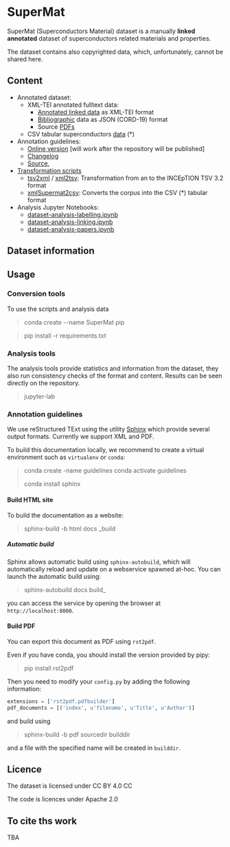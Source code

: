 # SuperMat 
SuperMat (Superconductors Material) dataset is a manually **linked** **annotated** dataset of superconductors related materials and properties. 

The dataset contains also copyrighted data, which, unfortunately, cannot be shared here. 
## Content
 - Annotated dataset:
    - XML-TEI annotated fulltext data:
        - [Annotated linked data](data/annotated) as XML-TEI format
        - [Bibliographic](data/biblio) data as JSON (CORD-19) format 
        - Source [PDFs](data/pdfs)
    - CSV tabular superconductors [data](data/csv/supercon_manual.csv) (*)
 - Annotation guidelines:
    - [Online version](https://supermat.readthedocs.io) [will work after the repository will be published]
    - [Changelog](docs/CHANGELOG.md)
    - [Source](docs), 
 - [Transformation scripts](super_mat/converters)
    - [tsv2xml](super_mat/converters/tsv2xml.py) / [xml2tsv](super_mat/converters/xml2tsv.py): Transformation from an to the INCEpTION TSV 3.2 format
    - [xmlSupermat2csv](super_mat/converters/xmlSupermat2csv.py): Converts the corpus into the CSV (*) tabular format
 - Analysis Jupyter Notebooks:
    - [dataset-analysis-labelling.ipynb](super_mat/dataset-analysis-labelling.ipynb)
    - [dataset-analysis-linking.ipynb](super_mat/dataset-analysis-linking.ipynb)
    - [dataset-analysis-papers.ipynb](super_mat/dataset-analysis-papers.ipynb)
 
## Dataset information

 
## Usage

### Conversion tools

To use the scripts and analysis data 

> conda create --name SuperMat pip 

> pip install -r requirements.txt 

### Analysis tools 

The analysis tools provide statistics and information from the dataset, they also run consistency checks of the format and content. 
Results can be seen directly on the repository. 
 
> jupyter-lab 


### Annotation guidelines

We use reStructured TExt using the utility [Sphinx](https://www.sphinx-doc.org/en/master/) which provide several output formats. Currently we support XML and PDF. 

To build this documentation locally, we recommend to create a virtual environment such as `virtualenv` or `conda`:  

> conda create -name guidelines 
> conda activate guidelines
>
> conda install sphinx 

#### Build HTML site

To build the documentation as a website: 

> sphinx-build -b html docs _build

##### Automatic build

Sphinx allows automatic build using `sphinx-autobuild`, which will automatically reload and update on a webservice spawned at-hoc. 
You can launch the automatic build using: 

> sphinx-autobuild docs build_ 

you can access the service by opening the browser at `http://localhost:8000`.

#### Build PDF 

You can export this document as PDF using `rst2pdf`. 

Even if you have conda, you should install the version provided by pipy: 

> pip install rst2pdf

Then you need to modify your `config.py` by adding the following information: 

```python
extensions = ['rst2pdf.pdfbuilder']
pdf_documents = [('index', u'filename', u'Title', u'Author')]
``` 

and build using 

> sphinx-build -b pdf sourcedir builddir

and a file with the specified name will be created in `builddir`.

## Licence

The dataset is licensed under CC BY 4.0 CC

The code is licences under Apache 2.0 

## To cite ths work
TBA


